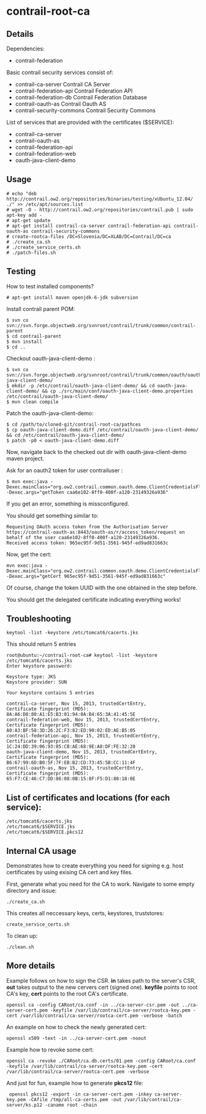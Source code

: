 contrail-root-ca
================

Details
----
Dependencies:
* contrail-federation

Basic contrail security services consist of:

* contrail-ca-server Contrail CA Server
* contrail-federation-api Contrail Federation API
* contrail-federation-db Contrail Federation Database
* contrail-oauth-as Contrail Oauth AS
* contrail-security-commons Contrail Security Commons

List of services that are provided with the certificates ($SERVICE):
* contrail-ca-server
* contrail-oauth-as
* contrail-federation-api
* contrail-federation-web
* oauth-java-client-demo

Usage
---------

```
# echo "deb http://contrail.ow2.org/repositories/binaries/testing/xUbuntu_12.04/ ./" >> /etc/apt/sources.list
# wget -O - http://contrail.ow2.org/repositories/contrail.pub | sudo apt-key add -
# apt-get update
# apt-get install contrail-ca-server contrail-federation-api contrail-oauth-as contrail-security-commons
# create-rootca-files /DC=Slovenia/DC=XLAB/DC=Contrail/DC=ca
# ./create_ca.sh
# ./create_service_certs.sh
# ./patch-files.sh
```
Testing
----------

How to test installed components?
```
# apt-get install maven openjdk-6-jdk subversion
```

Install contrail parent POM:
```
$ svn co svn://svn.forge.objectweb.org/svnroot/contrail/trunk/common/contrail-parent
$ cd contrail-parent
$ mvn install
$ cd ..
```

Checkout  oauth-java-client-demo :
```
$ svn co svn://svn.forge.objectweb.org/svnroot/contrail/trunk/common/oauth/oauth-java-client-demo/
$ mkdir -p /etc/contrail/oauth-java-client-demo/ && cd oauth-java-client-demo/ && cp ./src/main/conf/oauth-java-client-demo.properties /etc/contrail/oauth-java-client-demo/
$ mvn clean compile
```
Patch the oauth-java-client-demo:
```
$ cd /path/to/cloned-git/contrail-root-ca/pathces
$ cp oauth-java-client-demo.diff /etc/contrail/oauth-java-client-demo/ && cd /etc/contrail/oauth-java-client-demo/
$ patch -p0 < oauth-java-client-demo.diff
```

Now, navigate back to the checked out dir with oauth-java-client-demo maven project.

Ask for an oauth2 token for user  contrailuser :
```
$ mvn exec:java -Dexec.mainClass="org.ow2.contrail.common.oauth.demo.ClientCredentialsFlowDemo" -Dexec.args="getToken caa6e102-8ff0-400f-a120-23149326a936"
```

If you get an error, something is missconfigured.

You should get something similar to:
```
Requesting OAuth access token from the Authorisation Server https://contrail-oauth-as:8443/oauth-as/r/access_token/request on behalf of the user caa6e102-8ff0-400f-a120-23149326a936.
Received access token: 965ec95f-9d51-3561-945f-ed9ad831663c
```

Now, get the cert:
```
mvn exec:java -Dexec.mainClass="org.ow2.contrail.common.oauth.demo.ClientCredentialsFlowDemo" -Dexec.args="getCert 965ec95f-9d51-3561-945f-ed9ad831663c"
```
Of course, change the token UUID with the one obtained in the step before.

You should get the delegated certificate indicating everything works!

Troubleshooting
----------

```
keytool -list -keystore /etc/tomcat6/cacerts.jks
```

This should return 5 entries

```
root@ubuntu:~/contrail-root-ca# keytool -list -keystore /etc/tomcat6/cacerts.jks 
Enter keystore password:  

Keystore type: JKS
Keystore provider: SUN

Your keystore contains 5 entries

contrail-ca-server, Nov 15, 2013, trustedCertEntry,
Certificate fingerprint (MD5): 8A:A6:D8:80:A1:E5:B3:01:94:0A:B4:65:3A:41:45:5E
contrail-federation-web, Nov 15, 2013, trustedCertEntry,
Certificate fingerprint (MD5): A0:A3:BF:58:3D:26:2C:F3:82:ED:90:02:ED:AE:B5:05
contrail-federation-api, Nov 15, 2013, trustedCertEntry,
Certificate fingerprint (MD5): 1C:24:DD:39:06:93:85:CB:AE:68:9E:A8:DF:FE:32:20
oauth-java-client-demo, Nov 15, 2013, trustedCertEntry,
Certificate fingerprint (MD5): B6:67:99:6D:B0:5F:7F:EB:B2:CD:73:45:5B:CC:11:4F
contrail-oauth-as, Nov 15, 2013, trustedCertEntry,
Certificate fingerprint (MD5): 65:F7:CE:46:C7:DD:86:08:0B:15:8F:F5:D1:80:18:0E
```

List of certificates and locations (for each service):
----------

```
/etc/tomcat6/cacerts.jks
/etc/tomcat6/$SERVICE.jks
/etc/tomcat6/$SERVICE.pkcs12
```

Internal CA usage
----------
Demonstrates how to create everything you need for signing e.g. host certificates by using exising CA cert and key files.

First, generate what you need for the CA to work. Navigate to some empty directory and issue:
```
./create_ca.sh
```
This creates all neccessary keys, certs, keystores, truststores:
```
create_service_certs.sh
```
To clean up:
```
./clean.sh
```

More details
----------

Example follows on how to sign the CSR. **in** takes path to the server's CSR, **out** takes output to the new cervers cert (signed one). **keyfile** points to root CA's key, **cert** points to the root CA's certificate.
```
openssl ca -config CARoot/ca.conf -in ../ca-server-csr.pem -out ../ca-server-cert.pem -keyfile /var/lib/contrail/ca-server/rootca-key.pem -cert /var/lib/contrail/ca-server/rootca-cert.pem -verbose -batch
```

An example on how to check the newly generated cert:
```
openssl x509 -text -in ../ca-server-cert.pem -noout
```

Example how to revoke some cert:
```
openssl ca -revoke ./CARoot/ca.db.certs/01.pem -config CARoot/ca.conf -keyfile /var/lib/contrail/ca-server/rootca-key.pem -cert /var/lib/contrail/ca-server/rootca-cert.pem -verbose
```

And just for fun, example how to generate **pkcs12** file:
```
 openssl pkcs12 -export -in ca-server-cert.pem -inkey ca-server-key.pem -CAfile /tmp/all-ca-certs.pem -out /var/lib/contrail/ca-server/ks.p12 -caname root -chain
```
